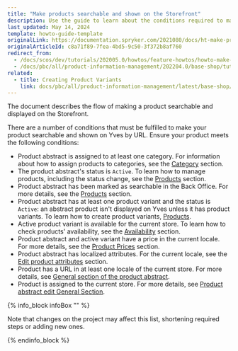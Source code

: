```yaml
---
title: "Make products searchable and shown on the Storefront"
description: Use the guide to learn about the conditions required to make a product searchable in the online store.
last_updated: May 14, 2024
template: howto-guide-template
originalLink: https://documentation.spryker.com/2021080/docs/ht-make-product-shown-on-frontend-by-url
originalArticleId: c8a71f89-7fea-4bd5-9c50-3f372b8af760
redirect_from:
  - /docs/scos/dev/tutorials/202005.0/howtos/feature-howtos/howto-make-a-product-searchable-and-shown-on-the-storefront.html
  - /docs/pbc/all/product-information-management/202204.0/base-shop/tutorials-and-howtos/howto-make-a-product-searchable-and-shown-on-the-storefront.html
related:
  - title: Creating Product Variants
    link: docs/pbc/all/product-information-management/latest/base-shop/manage-in-the-back-office/products/manage-product-variants/create-product-variants.html
---
```


The document describes the flow of making a product searchable and displayed on the Storefront.

There are a number of conditions that must be fulfilled to make your product searchable and shown on Yves by URL. Ensure your product meets the following conditions:

- Product abstract is assigned to at least one category. For information about how to assign products to categories, see the [Category](/docs/pbc/all/product-information-management/latest/base-shop/manage-in-the-back-office/categories/assign-products-to-categories.html) section.
- The product abstract's status is `Active`. To learn how to manage products, including the status change, see the [Products](/docs/pbc/all/product-information-management/latest/base-shop/manage-in-the-back-office/products/manage-products.html#activating-products) section.
- Product abstract has been marked as searchable in the Back Office. For more details, see the [Products](/docs/pbc/all/product-information-management/latest/base-shop/manage-in-the-back-office/products/manage-product-variants/create-product-variants.html) section.
- Product abstract has at least one product variant and the status is `Active`: an abstract product isn't displayed on Yves unless it has product variants. To learn how to create product variants, [Products](/docs/pbc/all/product-information-management/latest/base-shop/manage-in-the-back-office/products/manage-product-variants/create-product-variants.html).
- Active product variant is available for the current store. To learn how to check products' availability, see the [Availability](/docs/pbc/all/warehouse-management-system/latest/base-shop/manage-in-the-back-office/check-availability-of-products.html) section.
- Product abstract and active variant have a price in the current locale. For more details, see the [Product Prices](/docs/pbc/all/price-management/latest/base-shop/prices-feature-overview/prices-feature-overview.html) section.
- Product abstract has localized attributes. For the current locale, see the [Edit product attributes](/docs/pbc/all/product-information-management/latest/base-shop/manage-in-the-back-office/attributes/edit-product-attributes.html) section.
- Product has a URL in at least one locale of the current store. For more details, see [General section of the product abstract](/docs/pbc/all/product-information-management/latest/marketplace/manage-in-the-back-office/products/abstract-products/edit-abstract-products.html#editing-general-settings-of-an-abstract-product).
- Product is assigned to the current store. For more details, see [Product abstract edit General Section](/docs/pbc/all/product-information-management/latest/marketplace/manage-in-the-back-office/products/abstract-products/edit-abstract-products.html#reference-information-editing-general-settings-of-an-abstract-product).

{% info_block infoBox "" %}

Note that changes on the project may affect this list, shortening required steps or adding new ones.

{% endinfo_block %}
